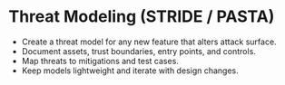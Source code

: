 # Threat Modeling (STRIDE / PASTA)

- Create a threat model for any new feature that alters attack surface.
- Document assets, trust boundaries, entry points, and controls.
- Map threats to mitigations and test cases.
- Keep models lightweight and iterate with design changes.
